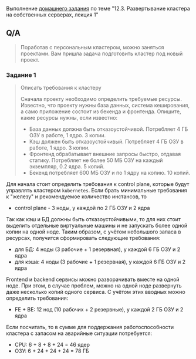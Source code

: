 Выполнение [домашнего задания](https://github.com/netology-code/devkub-homeworks/blob/main/12-kubernetes-03-install-part-1.md)
по теме "12.3. Развертывание кластера на собственных серверах, лекция 1"

## Q/A

> Поработав с персональным кластером, можно заняться проектами. Вам пришла задача подготовить кластер под новый проект.

### Задание 1

> Описать требования к кластеру
> 
> Сначала проекту необходимо определить требуемые ресурсы. Известно, что проекту нужны база данных, система кеширования, а само приложение состоит из бекенда и фронтенда. Опишите, какие ресурсы нужны, если известно:
> 
> * База данных должна быть отказоустойчивой. Потребляет 4 ГБ ОЗУ в работе, 1 ядро. 3 копии.
> * Кэш должен быть отказоустойчивый. Потребляет 4 ГБ ОЗУ в работе, 1 ядро. 3 копии.
> * Фронтенд обрабатывает внешние запросы быстро, отдавая статику. Потребляет не более 50 МБ ОЗУ на каждый экземпляр, 0.2 ядра. 5 копий.
> * Бекенд потребляет 600 МБ ОЗУ и по 1 ядру на копию. 10 копий.

Для начала стоит определить требования к control plane, которые будут управлять кластером `kubernetes`.
Если брать минимальные требования к "железу" и рекомендуемое количество инстансов, то
* control plane - 3 ноды, у каждой по 2 ГБ ОЗУ и 2 ядра 

Так как кэш и БД должны быть отказоустойчивыми, то для них стоит выделить отдельные виртуальные машины
и не запускать более одной копии на одной ноде. Таким образом, с учётом небольшого запаса в ресурсах,
получится сформировать следующие требования:
* для БД: 4 ноды (3 рабочие + 1 резервная), у каждой 6 ГБ ОЗУ и 2 ядра
* для кэша: 4 ноды (3 рабочие + 1 резервная), у каждой 6 ГБ ОЗУ и 2 ядра

Frontend и backend сервисы можно разворачивать вместе на одной ноде. При этом, в случае проблем,
можно на одной ноде развернуть даже несколько копий одного сервиса. С учётом этих вводных можно определить требования:
* FE + BE: 12 нод (10 рабочих + 2 резервные), у каждой 2 ГБ ОЗУ и 2 ядра

Если посчитать, то в сумме для поддержания работоспособности кластера с запасом на аварийные ситуации потребуется:
* CPU: 6 + 8 + 8 + 24 = 46 ядер
* ОЗУ: 6 + 24 + 24 + 24 = 78 ГБ
